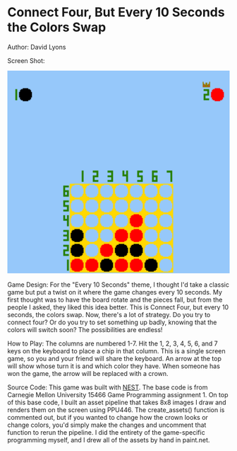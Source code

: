 # Connect Four, But Every 10 Seconds the Colors Swap

Author: David Lyons

Screen Shot:

![Screen Shot](screenshot.png)

Game Design: For the "Every 10 Seconds" theme, I thought I'd take a classic game but put a twist on it where the game changes every 10 seconds.
My first thought was to have the board rotate and the pieces fall, but from the people I asked, they liked this idea better. This is Connect Four,
but every 10 seconds, the colors swap. Now, there's a lot of strategy. Do you try to connect four? Or do you try to set something up badly, 
knowing that the colors will switch soon? The possibilities are endless!

How to Play: The columns are numbered 1-7. Hit the 1, 2, 3, 4, 5, 6, and 7 keys on the keyboard to place a chip in that column. 
This is a single screen game, so you and your friend will share the keyboard. An arrow at the top will show whose turn it is and which color they have. 
When someone has won the game, the arrow will be replaced with a crown.

Source Code: This game was built with [NEST](NEST.md). The base code is from Carnegie Mellon University 15466 Game Programming assignment 1. 
On top of this base code, I built an asset pipeline that takes 8x8 images I draw and renders them on the screen using PPU446. 
The create_assets() function is commented out, but if you wanted to change how the crown looks or change colors, 
you'd simply make the changes and uncomment that function to rerun the pipeline. I did the entirety of the game-specific programming myself,
and I drew all of the assets by hand in paint.net.

